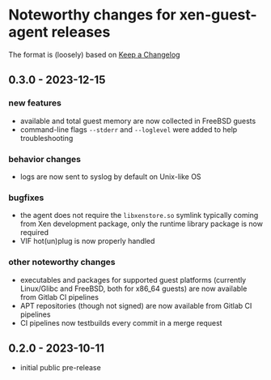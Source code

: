 # Noteworthy changes for xen-guest-agent releases

The format is (loosely) based on [Keep a
Changelog](https://keepachangelog.com/en/1.0.0/)

## 0.3.0 - 2023-12-15

### new features

* available and total guest memory are now collected in FreeBSD guests
* command-line flags `--stderr` and `--loglevel` were added to help
  troubleshooting

### behavior changes

* logs are now sent to syslog by default on Unix-like OS

### bugfixes

* the agent does not require the `libxenstore.so` symlink typically
  coming from Xen development package, only the runtime library
  package is now required
* VIF hot(un)plug is now properly handled

### other noteworthy changes

* executables and packages for supported guest platforms (currently
  Linux/Glibc and FreeBSD, both for x86_64 guests) are now available
  from Gitlab CI pipelines
* APT repositories (though not signed) are now available from Gitlab
  CI pipelines
* CI pipelines now testbuilds every commit in a merge request

## 0.2.0 - 2023-10-11

* initial public pre-release
